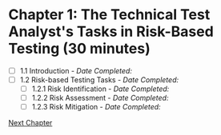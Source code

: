 # Chapter 1: The Technical Test Analyst's Tasks in Risk-Based Testing (30 minutes)

- [ ] 1.1 Introduction - _Date Completed:_
- [ ] 1.2 Risk-based Testing Tasks - _Date Completed:_
    - [ ] 1.2.1 Risk Identification - _Date Completed:_
    - [ ] 1.2.2 Risk Assessment - _Date Completed:_
    - [ ] 1.2.3 Risk Mitigation - _Date Completed:_

[Next Chapter](2-white-box-test-techniques.md)
